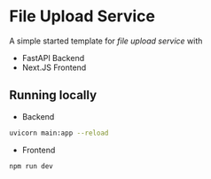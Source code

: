 # File Upload Service

A simple started template for _file upload service_ with

- FastAPI Backend
- Next.JS Frontend

## Running locally

- Backend

```bash
uvicorn main:app --reload
```

- Frontend

```bash
npm run dev
```

